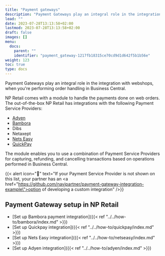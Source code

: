 ```yaml
---
title: "Payment gateways"
description: "Payment Gateways play an integral role in the integration with webshops, when you're performing order handling in Business Central."
lead: ""
date: 2023-07-28T13:13:58+02:00
lastmod: 2023-07-28T13:13:58+02:00
draft: false
images: []
menu:
  docs:
    parent: ""
    identifier: "payment_gateway-1217fb18315ce70cd9d1d642f5b1b56e"
weight: 123
toc: true
type: docs
---
```



Payment Gateways play an integral role in the integration with webshops, when you're performing order handling in Business Central.

NP Retail comes with a module to handle the payments done on web orders. The out-of-the-box NP Retail has integrations with the following Payment Service Providers:

- [Adyen](https://www.adyen.com/our-solution/online-payments)
- [Bambora](https://www.bambora.com/online/)
- Dibs
- Netaxept
- [Nets Easy](https://www.nets.eu/payments/online)
- [QuickPay](https://quickpay.net)

The module enables you to use a combination of Payment Service Providers for capturing, refunding, and cancelling transactions based on operations performed in Business Central.



{{< alert icon="📝" text="If your Payment Service Provider is not shown on this list, your partner has an <a href=\"https://github.com/navipartner/payment-gateway-integration-example\">option of developing a custom integration</a>" />}}



## Payment Gateway setup in NP Retail

- [Set up Bambora payment integration]({{< ref "../../how-to/bambora/index.md" >}}) 
- [Set up Quickpay integration]({{< ref "../../how-to/quickpay/index.md" >}}) 
- [Set up Nets Easy integration]({{< ref "../../how-to/netseasy/index.md" >}}) 
- [Set up Adyen integration]({{< ref "../../how-to/adyen/index.md" >}}) 


